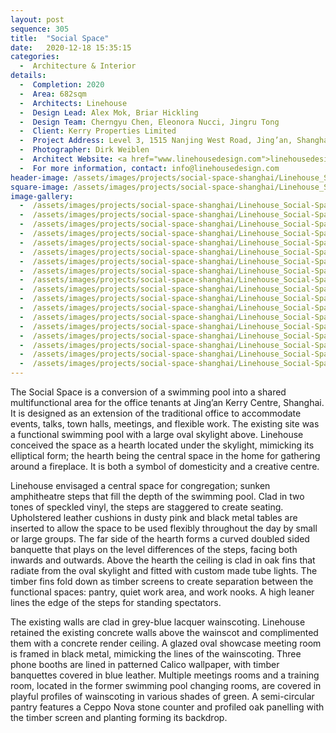 ```yaml
---
layout: post
sequence: 305
title:  "Social Space"
date:   2020-12-18 15:35:15
categories:
  -  Architecture & Interior
details:
  -  Completion: 2020
  -  Area: 682sqm
  -  Architects: Linehouse
  -  Design Lead: Alex Mok, Briar Hickling
  -  Design Team: Cherngyu Chen, Eleonora Nucci, Jingru Tong
  -  Client: Kerry Properties Limited
  -  Project Address: Level 3, 1515 Nanjing West Road, Jing’an, Shanghai
  -  Photographer: Dirk Weiblen
  -  Architect Website: <a href="www.linehousedesign.com">linehousedesign.com</a>
  -  For more information, contact: info@linehousedesign.com
header-image: /assets/images/projects/social-space-shanghai/Linehouse_Social-Space_Header.jpg 
square-image: /assets/images/projects/social-space-shanghai/Linehouse_Social-Space_Thumbnail.jpg 
image-gallery:
  -  /assets/images/projects/social-space-shanghai/Linehouse_Social-Space_001_lo.jpg 
  -  /assets/images/projects/social-space-shanghai/Linehouse_Social-Space_002_lo.jpg
  -  /assets/images/projects/social-space-shanghai/Linehouse_Social-Space_003_lo.jpg
  -  /assets/images/projects/social-space-shanghai/Linehouse_Social-Space_004_lo.jpg
  -  /assets/images/projects/social-space-shanghai/Linehouse_Social-Space_005_lo.jpg  
  -  /assets/images/projects/social-space-shanghai/Linehouse_Social-Space_006_lo.jpg
  -  /assets/images/projects/social-space-shanghai/Linehouse_Social-Space_007_lo.jpg
  -  /assets/images/projects/social-space-shanghai/Linehouse_Social-Space_008_lo.jpg
  -  /assets/images/projects/social-space-shanghai/Linehouse_Social-Space_009_lo.jpg
  -  /assets/images/projects/social-space-shanghai/Linehouse_Social-Space_010_lo.jpg  
  -  /assets/images/projects/social-space-shanghai/Linehouse_Social-Space_011_lo.jpg
  -  /assets/images/projects/social-space-shanghai/Linehouse_Social-Space_012_lo.jpg
  -  /assets/images/projects/social-space-shanghai/Linehouse_Social-Space_013_lo.jpg
  -  /assets/images/projects/social-space-shanghai/Linehouse_Social-Space_014_lo.jpg
  -  /assets/images/projects/social-space-shanghai/Linehouse_Social-Space_015_lo.jpg  
  -  /assets/images/projects/social-space-shanghai/Linehouse_Social-Space_016_lo.jpg
  -  /assets/images/projects/social-space-shanghai/Linehouse_Social-Space_017_lo.jpg
  -  /assets/images/projects/social-space-shanghai/Linehouse_Social-Space_018_lo.jpg
---
```

The Social Space is a conversion of a swimming pool into a shared multifunctional area for the office tenants at Jing’an Kerry Centre, Shanghai. It is designed as an extension of the traditional office to accommodate events, talks, town halls, meetings, and flexible work. The existing site was a functional swimming pool with a large oval skylight above. Linehouse conceived the space as a hearth located under the skylight, mimicking its elliptical form; the hearth being the central space in the home for gathering around a fireplace. It is both a symbol of domesticity and a creative centre. 

Linehouse envisaged a central space for congregation; sunken amphitheatre steps that fill the depth of the swimming pool. Clad in two tones of speckled vinyl, the steps are staggered to create seating. Upholstered leather cushions in dusty pink and black metal tables are inserted to allow the space to be used flexibly throughout the day by small or large groups. The far side of the hearth forms a curved doubled sided banquette that plays on the level differences of the steps, facing both inwards and outwards. 
Above the hearth the ceiling is clad in oak fins that radiate from the oval skylight and fitted with custom made tube lights. The timber fins fold down as timber screens to create separation between the functional spaces: pantry, quiet work area, and work nooks. A high leaner lines the edge of the steps for standing spectators.  

The existing walls are clad in grey-blue lacquer wainscoting. Linehouse retained the existing concrete walls above the wainscot and complimented them with a concrete render ceiling. A glazed oval showcase meeting room is framed in black metal, mimicking the lines of the wainscoting. Three phone booths are lined in patterned Calico wallpaper, with timber banquettes covered in blue leather. Multiple meetings rooms and a training room, located in the former swimming pool changing rooms, are covered in playful profiles of wainscoting in various shades of green. A semi-circular pantry features a Ceppo Nova stone counter and profiled oak panelling with the timber screen and planting forming its backdrop.



